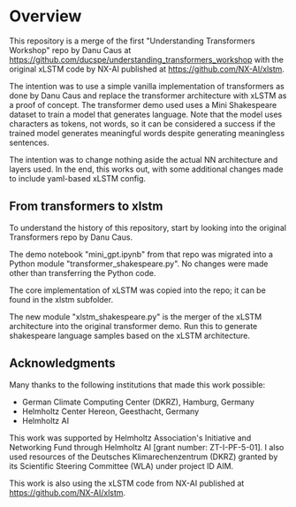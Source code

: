 # Overview

This repository is a merge of the first "Understanding Transformers Workshop" repo by Danu Caus at https://github.com/ducspe/understanding_transformers_workshop with the original xLSTM code by NX-AI published at https://github.com/NX-AI/xlstm.

The intention was to use a simple vanilla implementation of transformers as done by Danu Caus and replace the transformer architecture with xLSTM as a proof of concept. The transformer demo used uses a Mini Shakespeare dataset to train a model that generates language. Note that the model uses characters as tokens, not words, so it can be considered a success if the trained model generates meaningful words despite generating meaningless sentences.

The intention was to change nothing aside the actual NN architecture and layers used. In the end, this works out, with some additional changes made to include yaml-based xLSTM config.

## From transformers to xlstm

To understand the history of this repository, start by looking into the original Transformers repo by Danu Caus.

The demo notebook "mini_gpt.ipynb" from that repo was migrated into a Python module "transformer_shakespeare.py". No changes were made other than transferring the Python code.

The core implementation of xLSTM was copied into the repo; it can be found in the xlstm subfolder.

The new module "xlstm_shakespeare.py" is the merger of the xLSTM architecture into the original transformer demo. Run this to generate shakespeare language samples based on the xLSTM architecture.

## Acknowledgments

Many thanks to the following institutions that made this work possible:

- German Climate Computing Center (DKRZ), Hamburg, Germany
- Helmholtz Center Hereon, Geesthacht, Germany
- Helmholtz AI

This work was supported by Helmholtz Association's Initiative and Networking Fund through Helmholtz AI [grant number: ZT-I-PF-5-01]. 
I also used resources of the Deutsches Klimarechenzentrum (DKRZ) granted by its Scientific Steering Committee (WLA) under project ID AIM.

This work is also using the xLSTM code from NX-AI published at https://github.com/NX-AI/xlstm.